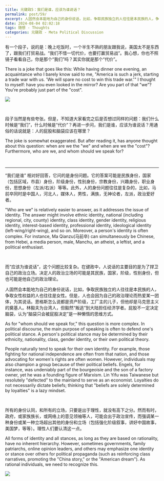```yaml
---
title: 元键政5：我们是谁，应该为谁说话？
permalink: post/59/
excerpt: 人固然会本能地为自己的身份说话，比如，争取民族独立的人往往是本民族的人，争取女性权益的人也往往是女性。但是，人也会因为自己的政治理论而热爱某一团体，为其说话。屁股不一定决定脑袋。<br>People naturally tend to speak for their own identity. For example, those fighting for national independence are often from that nation, and those advocating for women's rights are often women. However, individuals may also champion a group because of their political beliefs. Loyalties do not necessarily dictate beliefs.
date: 2024-08-04 02:02:18
tags: 随想 - Thoughts
categories: 元键政 - Meta Political Discussion
---
```


有一个段子，说的是：晚上吃饭时，一个半生不熟的朋友跟我说，美国太不是东西了，跟我们打贸易战。“我们不惜一切代价，也要打赢贸易战”。我心想，你也不照镜子看看自己，你是那个“我们”吗？其实你就是那个“代价”。

There is a joke that goes like this: While having dinner one evening, an acquaintance who I barely know said to me, "America is such a jerk, starting a trade war with us. 'We will spare no cost to win this trade war.'" I thought to myself: have you even looked in the mirror? Are you part of that "we"? You're probably just part of the "cost".

![](1.jpg)

<br>

段子当然是有些夸张。但是，不知道大家看完之后是否想过同样的问题：我们什么时候是“我们”，什么时候是“代价”？再进一步问，我们是谁，应该为谁说话？用通俗的话说就是：人的屁股和脑袋应该在哪里？

The joke is somewhat exaggerated. But after reading it, has anyone thought about this question: when are we the "we" and when are we the "cost"? Furthermore, who are we, and whom should we speak for? 

<br>

---

“我们是谁” 相对好回答，它问的是身份问题。它的答案可能是民族身份，国家（包括区域，市县）身份，阶级身份，性别身份，宗教身份，兴趣身份，职业身份，思想身份（左派/右派）等等。此外，人的身份问题往往是复杂的，比如，马前卒同时是中国人，河北人，媒体人，男性，满族，无神论者，左派，政治爱好者。

"Who are we" is relatively easier to answer, as it addresses the issue of identity. The answer might involve ethnic identity, national (including regional, city, county) identity, class identity, gender identity, religious identity, interest-based identity, professional identity, ideological identity (left-wing/right-wing), and so on. Moreover, a person's identity is often complex. For instance, Ma Qianzu(马前卒) can simultaneously be Chinese, from Hebei, a media person, male, Manchu, an atheist, a leftist, and a political enthusiast.

<br>

而“应该为谁说话”，这个问题比较复杂。在键政中，人说话的主要目的是为了捍卫自己的政治立场。决定人的政治立场的可能是其民族，国家，阶级，性别身份，但也可能是他自己的政治理论。

人固然会本能地为自己的身份说话，比如，争取民族独立的人往往是本民族的人，争取女性权益的人也往往是女性。但是，人也会因为自己的政治理论而热爱某一团体，为其说话。恩格斯怎么说都是资产阶级，工厂主的儿子，但他却是马克思主义的奠基人。林毅夫为台湾人，但毅然“叛逃”到大陆担任经济学者。屁股不一定决定脑袋，认为“脑袋只会被屁股决定”是一种懒惰的思维方式。

As for "whom should we speak for," this question is more complex. In political discourse, the main purpose of speaking is often to defend one's political stance. A person's political stance may be determined by their ethnicity, nationality, class, gender identity, or their own political theory.

People naturally tend to speak for their own identity. For example, those fighting for national independence are often from that nation, and those advocating for women's rights are often women. However, individuals may also champion a group because of their political beliefs. Engels, for instance, was undeniably part of the bourgeoisie and the son of a factory owner, yet he was a founding figure of Marxism. Lin Yifu was Taiwanese but resolutely "defected" to the mainland to serve as an economist. Loyalties do not necessarily dictate beliefs; thinking that "beliefs are solely determined by loyalties" is a lazy mindset.

<br>

所有的身份认同，和所有的立场，只要是出于理性，就没有高下之分。然而有时，政府，或家族族长，或网络上的意见领袖等人，可能会出于政治宣传，而强调某一种身份或某一种立场超出其他的身份和立场（包括强化阶级叙事，讲好中国故事，美国梦，等等）。理性人们要认清这一点。

All forms of identity and all stances, as long as they are based on rationality, have no inherent hierarchy. However, sometimes governments, family patriarchs, online opinion leaders, and others may emphasize one identity or stance over others for political propaganda (such as reinforcing class narratives, promoting the "China story," or the "American dream"). As rational individuals, we need to recognize this.

![](2.jpg)